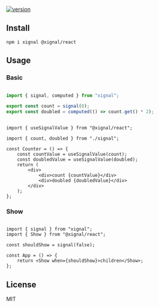 [![version](https://badgen.net/npm/v/@xignal/react)](https://www.npmjs.com/package/@xignal/react)

## Install

`npm i xignal @xignal/react`

## Usage

### Basic

```ts

import { signal, computed } from "xignal";

export const count = signal(0);
export const doubled = computed(() => count.get() * 2);

```

```tsx

import { useSignalValue } from "@xignal/react";

import { count, doubled } from "./signal";

const Counter = () => {
	const countValue = useSignalValue(count);
	const doubledValue = useSignalValue(doubled);
	return (
		<div>
			<div>count {countValue}</div>
			<div>doubled {doubledValue}</div>
		</div>
	);
};

```

### Show

```tsx

import { signal } from "xignal";
import { Show } from "@xignal/react";

const shouldShow = signal(false);

const App = () => {
	return <Show when={shouldShow}>children</Show>;
};

```

## License

MIT